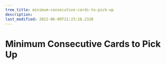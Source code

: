 ```yaml
---
tree_title: minimum-consecutive-cards-to-pick-up
description: 
last_modified: 2022-06-09T21:23:28.2328
---
```


# Minimum Consecutive Cards to Pick Up
